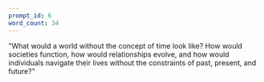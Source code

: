 ```yaml
---
prompt_id: 6
word_count: 34
---
```


"What would a world without the concept of time look like? How would societies function, how would relationships evolve, and how would individuals navigate their lives without the constraints of past, present, and future?"
